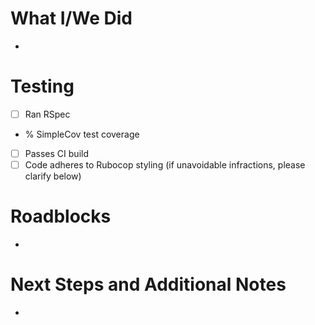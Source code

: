 # What I/We Did
- 

# Testing
- [ ] Ran RSpec
- % SimpleCov test coverage
- [ ] Passes CI build
- [ ] Code adheres to Rubocop styling (if unavoidable infractions, please clarify below)

# Roadblocks
- 

# Next Steps and Additional Notes
- 

